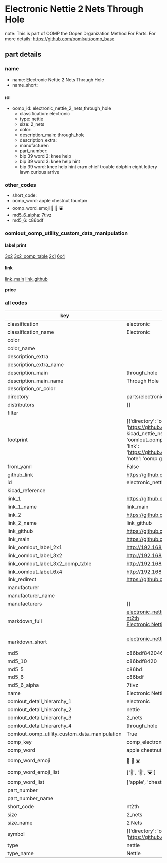 # Electronic Nettie 2 Nets Through Hole  

note: This is part of OOMP the Oopen Organization Method For Parts. For more details: https://github.com/oomlout/oomp_base

##  part details
  







### name
* name: Electronic Nettie 2 Nets Through Hole
* name_short: 
### id
* oomp_id: electronic_nettie_2_nets_through_hole
  * classification: electronic
  * type: nettie
  * size: 2_nets
  * color: 
  * description_main: through_hole
  * description_extra: 
  * manufacturer: 
  * part_number: 
  * bip 39 word 2: knee help
  * bip 39 word 3: knee help hint
  * bip 39 word: knee help hint cram chief trouble dolphin eight lottery lawn curious arrive

### other_codes
* short_code: 
* oomp_word: apple chestnut fountain
* oomp_word_emoji :apple: :chestnut: :fountain:
* md5_6_alpha: 7tivz
* md5_6: c86bdf






### oomlout_oomp_utility_custom_data_manipulation
#### label print
[3x2](http://192.168.1.245:1112/?label=oomp%207tivz)
[3x2_oomp_table](http://192.168.1.108:1112/?label=oomp%207tivz)
[2x1](http://192.168.1.242:1112/?label=oomp%207tivz)
[6x4](http://192.168.1.55:1112/?label=oomp%207tivz)    

#### link

[link_main](https://github.com/oomlout/oomlout_oomp_version_1_messy/tree/main/parts/electronic_nettie_2_nets_through_hole) [link_github](https://github.com/oomlout/oomlout_oomp_version_1_messy/tree/main/parts/electronic_nettie_2_nets_through_hole)                             

#### price







### all codes 
| key | value |  
| --- | --- |  
| classification | electronic |  
| classification_name | Electronic |  
| color |  |  
| color_name |  |  
| description_extra |  |  
| description_extra_name |  |  
| description_main | through_hole |  
| description_main_name | Through Hole |  
| description_or_color |   |  
| directory | parts/electronic_nettie_2_nets_through_hole |  
| distributors | [] |  
| filter |  |  
| footprint | [{'directory': 'oomlout_oomp_footprint_bot/footprints/kicad_nettie_nettie_2_tht_pad0_3mm//working/working.kicad_mod', 'index': 0, 'link': 'https://github.com/oomlout/oomlout_oomp_footprint_bot/tree/main/foootprntss/kicad_nettie_nettie_2_tht_pad0_3mm', 'note': 'source footprint kicad_nettie_nettie_2_tht_pad0_3mm', 'oomp_key': 'oomp_kicad_nettie_nettie_2_tht_pad0_3mm'}, {'directory': 'oomlout_oomp_footprint_bot/footprints/oomlout_oomlout_oomp_part_footprints_nt2th_electronic_nettie_2_nets_through_hole//working/working.kicad_mod', 'index': 1, 'link': 'https://github.com/oomlout/oomlout_oomp_footprint_bot/tree/main/foootprntss/oomlout_oomlout_oomp_part_footprints_nt2th_electronic_nettie_2_nets_through_hole', 'note': 'oomp generated footprint', 'oomp_key': 'oomp_oomlout_oomlout_oomp_part_footprints_nt2th_electronic_nettie_2_nets_through_hole'}] |  
| from_yaml | False |  
| github_link | https://github.com/oomlout/oomlout_oomp_part_src/tree/main/parts/electronic_nettie_2_nets_through_hole |  
| id | electronic_nettie_2_nets_through_hole |  
| kicad_reference |  |  
| link_1 | https://github.com/oomlout/oomlout_oomp_version_1_messy/tree/main/parts/electronic_nettie_2_nets_through_hole |  
| link_1_name | link_main |  
| link_2 | https://github.com/oomlout/oomlout_oomp_version_1_messy/tree/main/parts/electronic_nettie_2_nets_through_hole |  
| link_2_name | link_github |  
| link_github | https://github.com/oomlout/oomlout_oomp_version_1_messy/tree/main/parts/electronic_nettie_2_nets_through_hole |  
| link_main | https://github.com/oomlout/oomlout_oomp_version_1_messy/tree/main/parts/electronic_nettie_2_nets_through_hole |  
| link_oomlout_label_2x1 | http://192.168.1.242:1112/?label=oomp%207tivz |  
| link_oomlout_label_3x2 | http://192.168.1.245:1112/?label=oomp%207tivz |  
| link_oomlout_label_3x2_oomp_table | http://192.168.1.108:1112/?label=oomp%207tivz |  
| link_oomlout_label_6x4 | http://192.168.1.55:1112/?label=oomp%207tivz |  
| link_redirect | https://github.com/oomlout/oomlout_oomp_version_1_messy/tree/main/parts/electronic_nettie_2_nets_through_hole |  
| manufacturer |  |  
| manufacturer_name |  |  
| manufacturers | [] |  
| markdown_full | [electronic_nettie_2_nets_through_hole](none)<br>[nt2th](none)<br>[Electronic Nettie 2 Nets Through Hole](none)<br><br> |  
| markdown_short | [electronic_nettie_2_nets_through_hole](none)<br><br> |  
| md5 | c86bdf842046e81ba413e322d79ac3dc |  
| md5_10 | c86bdf8420 |  
| md5_5 | c86bd |  
| md5_6 | c86bdf |  
| md5_6_alpha | 7tivz |  
| name | Electronic Nettie 2 Nets Through Hole |  
| oomlout_detail_hierarchy_1 | electronic |  
| oomlout_detail_hierarchy_2 | nettie |  
| oomlout_detail_hierarchy_3 | 2_nets |  
| oomlout_detail_hierarchy_4 | through_hole |  
| oomlout_oomp_utility_custom_data_manipulation | True |  
| oomp_key | oomp_electronic_nettie_2_nets_through_hole |  
| oomp_word | apple chestnut fountain |  
| oomp_word_emoji | :apple: :chestnut: :fountain: |  
| oomp_word_emoji_list | [':apple:', ':chestnut:', ':fountain:'] |  
| oomp_word_list | ['apple', 'chestnut', 'fountain'] |  
| part_number |  |  
| part_number_name |  |  
| short_code | nt2th |  
| size | 2_nets |  
| size_name | 2 Nets |  
| symbol | [{'directory': 'oomlout_oomp_symbol_bot/symbols/kicad_device_nettie_2//working/working.kicad_sym', 'index': 0, 'link': 'https://github.com/oomlout/oomlout_oomp_symbol_bot/tree/main/symbols/kicad_device_nettie_2', 'oomp_key': 'oomp_kicad_device_nettie_2'}] |  
| type | nettie |  
| type_name | Nettie |  
